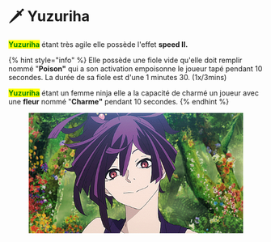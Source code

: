 # 🗡 Yuzuriha

<mark style="color:green;">**Yuzuriha**</mark> étant très agile elle possède l'effet **speed II.**

{% hint style="info" %}
Elle possède une fiole vide qu'elle doit remplir nommé "**Poison"** qui a son activation empoisonne le joueur tapé pendant 10 secondes. La durée de sa fiole est d'une 1 minutes 30. (1x/3mins)

<mark style="color:green;">**Yuzuriha**</mark> étant un femme ninja elle a la capacité de charmé un joueur avec une **fleur** nommé "**Charme"** pendant 10 secondes.
{% endhint %}

<figure><img src="../../../../../.gitbook/assets/tumblr_328823e455d6d971c57a258e008e6db9_666a3da8_640.gif" alt=""><figcaption></figcaption></figure>

